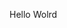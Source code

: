 Hello Wolrd









































































































































































































































































































































































































































































































































































































































































































































































































